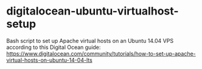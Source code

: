 # digitalocean-ubuntu-virtualhost-setup
Bash script to set up Apache virtual hosts on an Ubuntu 14.04 VPS according to this Digital Ocean guide: https://www.digitalocean.com/community/tutorials/how-to-set-up-apache-virtual-hosts-on-ubuntu-14-04-lts
